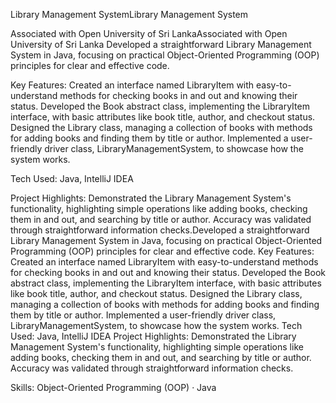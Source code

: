 
Library Management SystemLibrary Management System

Associated with Open University of Sri LankaAssociated with Open University of Sri Lanka
Developed a straightforward Library Management System in Java, focusing on practical Object-Oriented Programming (OOP) principles for clear and effective code.

Key Features:
Created an interface named LibraryItem with easy-to-understand methods for checking books in and out and knowing their status.
Developed the Book abstract class, implementing the LibraryItem interface, with basic attributes like book title, author, and checkout status.
Designed the Library class, managing a collection of books with methods for adding books and finding them by title or author.
Implemented a user-friendly driver class, LibraryManagementSystem, to showcase how the system works.

Tech Used:
Java, IntelliJ IDEA

Project Highlights:
Demonstrated the Library Management System's functionality, highlighting simple operations like adding books, checking them in and out, and searching by title or author. Accuracy was validated through straightforward information checks.Developed a straightforward Library Management System in Java, focusing on practical Object-Oriented Programming (OOP) principles for clear and effective code. Key Features: Created an interface named LibraryItem with easy-to-understand methods for checking books in and out and knowing their status. Developed the Book abstract class, implementing the LibraryItem interface, with basic attributes like book title, author, and checkout status. Designed the Library class, managing a collection of books with methods for adding books and finding them by title or author. Implemented a user-friendly driver class, LibraryManagementSystem, to showcase how the system works. Tech Used: Java, IntelliJ IDEA Project Highlights: Demonstrated the Library Management System's functionality, highlighting simple operations like adding books, checking them in and out, and searching by title or author. Accuracy was validated through straightforward information checks.

Skills: Object-Oriented Programming (OOP) · Java
